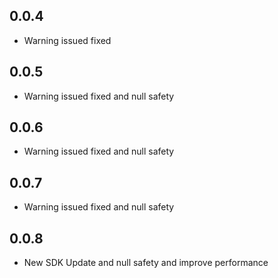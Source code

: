 ## 0.0.4
* Warning issued fixed

## 0.0.5
* Warning issued fixed and null safety

## 0.0.6
* Warning issued fixed and null safety

## 0.0.7
* Warning issued fixed and null safety

## 0.0.8
* New SDK Update and null safety and improve performance